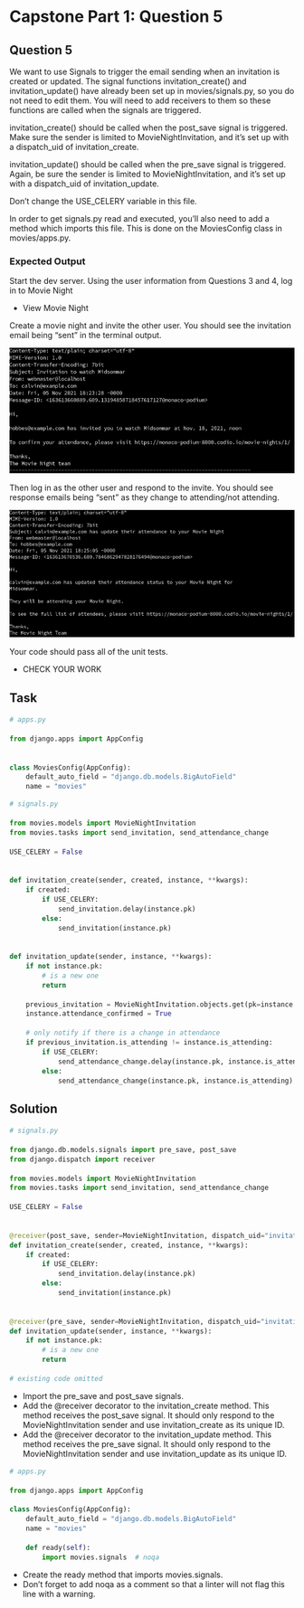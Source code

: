 # Capstone Part 1: Question 5

## Question 5
We want to use Signals to trigger the email sending when an invitation is created or updated. The signal functions invitation_create() and invitation_update() have already been set up in movies/signals.py, so you do not need to edit them. You will need to add receivers to them so these functions are called when the signals are triggered.

invitation_create() should be called when the post_save signal is triggered. Make sure the sender is limited to MovieNightInvitation, and it’s set up with a dispatch_uid of invitation_create.

invitation_update() should be called when the pre_save signal is triggered. Again, be sure the sender is limited to MovieNightInvitation, and it’s set up with a dispatch_uid of invitation_update.

Don’t change the USE_CELERY variable in this file.

In order to get signals.py read and executed, you’ll also need to add a method which imports this file. This is done on the MoviesConfig class in movies/apps.py.

### Expected Output
Start the dev server. Using the user information from Questions 3 and 4, log in to Movie Night

- View Movie Night

Create a movie night and invite the other user. You should see the invitation email being “sent” in the terminal output.

![alt text](question5-img-sent.png)

Then log in as the other user and respond to the invite. You should see response emails being “sent” as they change to attending/not attending.

![alt text](question5-img-sent-2.png)

Your code should pass all of the unit tests.
- CHECK YOUR WORK


## Task
```py
# apps.py

from django.apps import AppConfig


class MoviesConfig(AppConfig):
    default_auto_field = "django.db.models.BigAutoField"
    name = "movies"
```

```py
# signals.py

from movies.models import MovieNightInvitation
from movies.tasks import send_invitation, send_attendance_change

USE_CELERY = False


def invitation_create(sender, created, instance, **kwargs):
    if created:
        if USE_CELERY:
            send_invitation.delay(instance.pk)
        else:
            send_invitation(instance.pk)


def invitation_update(sender, instance, **kwargs):
    if not instance.pk:
        # is a new one
        return

    previous_invitation = MovieNightInvitation.objects.get(pk=instance.pk)
    instance.attendance_confirmed = True

    # only notify if there is a change in attendance
    if previous_invitation.is_attending != instance.is_attending:
        if USE_CELERY:
            send_attendance_change.delay(instance.pk, instance.is_attending)
        else:
            send_attendance_change(instance.pk, instance.is_attending)
```


## Solution

```py
# signals.py

from django.db.models.signals import pre_save, post_save
from django.dispatch import receiver

from movies.models import MovieNightInvitation
from movies.tasks import send_invitation, send_attendance_change

USE_CELERY = False


@receiver(post_save, sender=MovieNightInvitation, dispatch_uid="invitation_create")
def invitation_create(sender, created, instance, **kwargs):
    if created:
        if USE_CELERY:
            send_invitation.delay(instance.pk)
        else:
            send_invitation(instance.pk)


@receiver(pre_save, sender=MovieNightInvitation, dispatch_uid="invitation_update")
def invitation_update(sender, instance, **kwargs):
    if not instance.pk:
        # is a new one
        return

# existing code omitted
```
- Import the pre_save and post_save signals.
- Add the @receiver decorator to the invitation_create method. This method receives the post_save signal. It should only respond to the MovieNightInvitation sender and use invitation_create as its unique ID.
- Add the @receiver decorator to the invitation_update method. This method receives the pre_save signal. It should only respond to the MovieNightInvitation sender and use invitation_update as its unique ID.


```py
# apps.py

from django.apps import AppConfig

class MoviesConfig(AppConfig):
    default_auto_field = "django.db.models.BigAutoField"
    name = "movies"

    def ready(self):
        import movies.signals  # noqa
```
- Create the ready method that imports movies.signals.
- Don’t forget to add noqa as a comment so that a linter will not flag this line with a warning.
